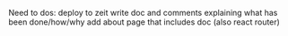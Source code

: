 Need to dos: deploy to zeit
write doc and comments explaining what has been done/how/why
add about page that includes doc (also react router)